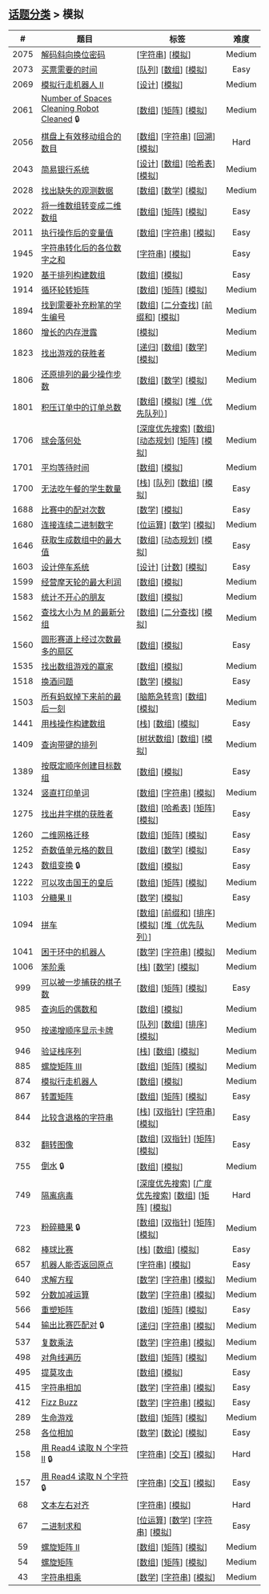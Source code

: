 <!--|This file generated by command(leetcode tag); DO NOT EDIT.            |-->
<!--+----------------------------------------------------------------------+-->
<!--|@author    openset <openset.wang@gmail.com>                           |-->
<!--|@link      https://github.com/openset                                 |-->
<!--|@home      https://github.com/openset/leetcode                        |-->
<!--+----------------------------------------------------------------------+-->

## [话题分类](../README.md) > 模拟

| # | 题目 | 标签 | 难度 |
| :-: | - | - | :-: |
| 2075 | [解码斜向换位密码](../../problems/decode-the-slanted-ciphertext) | [[字符串](../string/README.md)] [[模拟](../simulation/README.md)]  | Medium |
| 2073 | [买票需要的时间](../../problems/time-needed-to-buy-tickets) | [[队列](../queue/README.md)] [[数组](../array/README.md)] [[模拟](../simulation/README.md)]  | Easy |
| 2069 | [模拟行走机器人 II](../../problems/walking-robot-simulation-ii) | [[设计](../design/README.md)] [[模拟](../simulation/README.md)]  | Medium |
| 2061 | [Number of Spaces Cleaning Robot Cleaned](../../problems/number-of-spaces-cleaning-robot-cleaned) 🔒 | [[数组](../array/README.md)] [[矩阵](../matrix/README.md)] [[模拟](../simulation/README.md)]  | Medium |
| 2056 | [棋盘上有效移动组合的数目](../../problems/number-of-valid-move-combinations-on-chessboard) | [[数组](../array/README.md)] [[字符串](../string/README.md)] [[回溯](../backtracking/README.md)] [[模拟](../simulation/README.md)]  | Hard |
| 2043 | [简易银行系统](../../problems/simple-bank-system) | [[设计](../design/README.md)] [[数组](../array/README.md)] [[哈希表](../hash-table/README.md)] [[模拟](../simulation/README.md)]  | Medium |
| 2028 | [找出缺失的观测数据](../../problems/find-missing-observations) | [[数组](../array/README.md)] [[数学](../math/README.md)] [[模拟](../simulation/README.md)]  | Medium |
| 2022 | [将一维数组转变成二维数组](../../problems/convert-1d-array-into-2d-array) | [[数组](../array/README.md)] [[矩阵](../matrix/README.md)] [[模拟](../simulation/README.md)]  | Easy |
| 2011 | [执行操作后的变量值](../../problems/final-value-of-variable-after-performing-operations) | [[数组](../array/README.md)] [[字符串](../string/README.md)] [[模拟](../simulation/README.md)]  | Easy |
| 1945 | [字符串转化后的各位数字之和](../../problems/sum-of-digits-of-string-after-convert) | [[字符串](../string/README.md)] [[模拟](../simulation/README.md)]  | Easy |
| 1920 | [基于排列构建数组](../../problems/build-array-from-permutation) | [[数组](../array/README.md)] [[模拟](../simulation/README.md)]  | Easy |
| 1914 | [循环轮转矩阵](../../problems/cyclically-rotating-a-grid) | [[数组](../array/README.md)] [[矩阵](../matrix/README.md)] [[模拟](../simulation/README.md)]  | Medium |
| 1894 | [找到需要补充粉笔的学生编号](../../problems/find-the-student-that-will-replace-the-chalk) | [[数组](../array/README.md)] [[二分查找](../binary-search/README.md)] [[前缀和](../prefix-sum/README.md)] [[模拟](../simulation/README.md)]  | Medium |
| 1860 | [增长的内存泄露](../../problems/incremental-memory-leak) | [[模拟](../simulation/README.md)]  | Medium |
| 1823 | [找出游戏的获胜者](../../problems/find-the-winner-of-the-circular-game) | [[递归](../recursion/README.md)] [[数组](../array/README.md)] [[数学](../math/README.md)] [[模拟](../simulation/README.md)]  | Medium |
| 1806 | [还原排列的最少操作步数](../../problems/minimum-number-of-operations-to-reinitialize-a-permutation) | [[数组](../array/README.md)] [[数学](../math/README.md)] [[模拟](../simulation/README.md)]  | Medium |
| 1801 | [积压订单中的订单总数](../../problems/number-of-orders-in-the-backlog) | [[数组](../array/README.md)] [[模拟](../simulation/README.md)] [[堆（优先队列）](../heap-priority-queue/README.md)]  | Medium |
| 1706 | [球会落何处](../../problems/where-will-the-ball-fall) | [[深度优先搜索](../depth-first-search/README.md)] [[数组](../array/README.md)] [[动态规划](../dynamic-programming/README.md)] [[矩阵](../matrix/README.md)] [[模拟](../simulation/README.md)]  | Medium |
| 1701 | [平均等待时间](../../problems/average-waiting-time) | [[数组](../array/README.md)] [[模拟](../simulation/README.md)]  | Medium |
| 1700 | [无法吃午餐的学生数量](../../problems/number-of-students-unable-to-eat-lunch) | [[栈](../stack/README.md)] [[队列](../queue/README.md)] [[数组](../array/README.md)] [[模拟](../simulation/README.md)]  | Easy |
| 1688 | [比赛中的配对次数](../../problems/count-of-matches-in-tournament) | [[数学](../math/README.md)] [[模拟](../simulation/README.md)]  | Easy |
| 1680 | [连接连续二进制数字](../../problems/concatenation-of-consecutive-binary-numbers) | [[位运算](../bit-manipulation/README.md)] [[数学](../math/README.md)] [[模拟](../simulation/README.md)]  | Medium |
| 1646 | [获取生成数组中的最大值](../../problems/get-maximum-in-generated-array) | [[数组](../array/README.md)] [[动态规划](../dynamic-programming/README.md)] [[模拟](../simulation/README.md)]  | Easy |
| 1603 | [设计停车系统](../../problems/design-parking-system) | [[设计](../design/README.md)] [[计数](../counting/README.md)] [[模拟](../simulation/README.md)]  | Easy |
| 1599 | [经营摩天轮的最大利润](../../problems/maximum-profit-of-operating-a-centennial-wheel) | [[数组](../array/README.md)] [[模拟](../simulation/README.md)]  | Medium |
| 1583 | [统计不开心的朋友](../../problems/count-unhappy-friends) | [[数组](../array/README.md)] [[模拟](../simulation/README.md)]  | Medium |
| 1562 | [查找大小为 M 的最新分组](../../problems/find-latest-group-of-size-m) | [[数组](../array/README.md)] [[二分查找](../binary-search/README.md)] [[模拟](../simulation/README.md)]  | Medium |
| 1560 | [圆形赛道上经过次数最多的扇区](../../problems/most-visited-sector-in-a-circular-track) | [[数组](../array/README.md)] [[模拟](../simulation/README.md)]  | Easy |
| 1535 | [找出数组游戏的赢家](../../problems/find-the-winner-of-an-array-game) | [[数组](../array/README.md)] [[模拟](../simulation/README.md)]  | Medium |
| 1518 | [换酒问题](../../problems/water-bottles) | [[数学](../math/README.md)] [[模拟](../simulation/README.md)]  | Easy |
| 1503 | [所有蚂蚁掉下来前的最后一刻](../../problems/last-moment-before-all-ants-fall-out-of-a-plank) | [[脑筋急转弯](../brainteaser/README.md)] [[数组](../array/README.md)] [[模拟](../simulation/README.md)]  | Medium |
| 1441 | [用栈操作构建数组](../../problems/build-an-array-with-stack-operations) | [[栈](../stack/README.md)] [[数组](../array/README.md)] [[模拟](../simulation/README.md)]  | Easy |
| 1409 | [查询带键的排列](../../problems/queries-on-a-permutation-with-key) | [[树状数组](../binary-indexed-tree/README.md)] [[数组](../array/README.md)] [[模拟](../simulation/README.md)]  | Medium |
| 1389 | [按既定顺序创建目标数组](../../problems/create-target-array-in-the-given-order) | [[数组](../array/README.md)] [[模拟](../simulation/README.md)]  | Easy |
| 1324 | [竖直打印单词](../../problems/print-words-vertically) | [[数组](../array/README.md)] [[字符串](../string/README.md)] [[模拟](../simulation/README.md)]  | Medium |
| 1275 | [找出井字棋的获胜者](../../problems/find-winner-on-a-tic-tac-toe-game) | [[数组](../array/README.md)] [[哈希表](../hash-table/README.md)] [[矩阵](../matrix/README.md)] [[模拟](../simulation/README.md)]  | Easy |
| 1260 | [二维网格迁移](../../problems/shift-2d-grid) | [[数组](../array/README.md)] [[矩阵](../matrix/README.md)] [[模拟](../simulation/README.md)]  | Easy |
| 1252 | [奇数值单元格的数目](../../problems/cells-with-odd-values-in-a-matrix) | [[数组](../array/README.md)] [[数学](../math/README.md)] [[模拟](../simulation/README.md)]  | Easy |
| 1243 | [数组变换](../../problems/array-transformation) 🔒 | [[数组](../array/README.md)] [[模拟](../simulation/README.md)]  | Easy |
| 1222 | [可以攻击国王的皇后](../../problems/queens-that-can-attack-the-king) | [[数组](../array/README.md)] [[矩阵](../matrix/README.md)] [[模拟](../simulation/README.md)]  | Medium |
| 1103 | [分糖果 II](../../problems/distribute-candies-to-people) | [[数学](../math/README.md)] [[模拟](../simulation/README.md)]  | Easy |
| 1094 | [拼车](../../problems/car-pooling) | [[数组](../array/README.md)] [[前缀和](../prefix-sum/README.md)] [[排序](../sorting/README.md)] [[模拟](../simulation/README.md)] [[堆（优先队列）](../heap-priority-queue/README.md)]  | Medium |
| 1041 | [困于环中的机器人](../../problems/robot-bounded-in-circle) | [[数学](../math/README.md)] [[字符串](../string/README.md)] [[模拟](../simulation/README.md)]  | Medium |
| 1006 | [笨阶乘](../../problems/clumsy-factorial) | [[栈](../stack/README.md)] [[数学](../math/README.md)] [[模拟](../simulation/README.md)]  | Medium |
| 999 | [可以被一步捕获的棋子数](../../problems/available-captures-for-rook) | [[数组](../array/README.md)] [[矩阵](../matrix/README.md)] [[模拟](../simulation/README.md)]  | Easy |
| 985 | [查询后的偶数和](../../problems/sum-of-even-numbers-after-queries) | [[数组](../array/README.md)] [[模拟](../simulation/README.md)]  | Medium |
| 950 | [按递增顺序显示卡牌](../../problems/reveal-cards-in-increasing-order) | [[队列](../queue/README.md)] [[数组](../array/README.md)] [[排序](../sorting/README.md)] [[模拟](../simulation/README.md)]  | Medium |
| 946 | [验证栈序列](../../problems/validate-stack-sequences) | [[栈](../stack/README.md)] [[数组](../array/README.md)] [[模拟](../simulation/README.md)]  | Medium |
| 885 | [螺旋矩阵 III](../../problems/spiral-matrix-iii) | [[数组](../array/README.md)] [[矩阵](../matrix/README.md)] [[模拟](../simulation/README.md)]  | Medium |
| 874 | [模拟行走机器人](../../problems/walking-robot-simulation) | [[数组](../array/README.md)] [[模拟](../simulation/README.md)]  | Medium |
| 867 | [转置矩阵](../../problems/transpose-matrix) | [[数组](../array/README.md)] [[矩阵](../matrix/README.md)] [[模拟](../simulation/README.md)]  | Easy |
| 844 | [比较含退格的字符串](../../problems/backspace-string-compare) | [[栈](../stack/README.md)] [[双指针](../two-pointers/README.md)] [[字符串](../string/README.md)] [[模拟](../simulation/README.md)]  | Easy |
| 832 | [翻转图像](../../problems/flipping-an-image) | [[数组](../array/README.md)] [[双指针](../two-pointers/README.md)] [[矩阵](../matrix/README.md)] [[模拟](../simulation/README.md)]  | Easy |
| 755 | [倒水](../../problems/pour-water) 🔒 | [[数组](../array/README.md)] [[模拟](../simulation/README.md)]  | Medium |
| 749 | [隔离病毒](../../problems/contain-virus) | [[深度优先搜索](../depth-first-search/README.md)] [[广度优先搜索](../breadth-first-search/README.md)] [[数组](../array/README.md)] [[矩阵](../matrix/README.md)] [[模拟](../simulation/README.md)]  | Hard |
| 723 | [粉碎糖果](../../problems/candy-crush) 🔒 | [[数组](../array/README.md)] [[双指针](../two-pointers/README.md)] [[矩阵](../matrix/README.md)] [[模拟](../simulation/README.md)]  | Medium |
| 682 | [棒球比赛](../../problems/baseball-game) | [[栈](../stack/README.md)] [[数组](../array/README.md)] [[模拟](../simulation/README.md)]  | Easy |
| 657 | [机器人能否返回原点](../../problems/robot-return-to-origin) | [[字符串](../string/README.md)] [[模拟](../simulation/README.md)]  | Easy |
| 640 | [求解方程](../../problems/solve-the-equation) | [[数学](../math/README.md)] [[字符串](../string/README.md)] [[模拟](../simulation/README.md)]  | Medium |
| 592 | [分数加减运算](../../problems/fraction-addition-and-subtraction) | [[数学](../math/README.md)] [[字符串](../string/README.md)] [[模拟](../simulation/README.md)]  | Medium |
| 566 | [重塑矩阵](../../problems/reshape-the-matrix) | [[数组](../array/README.md)] [[矩阵](../matrix/README.md)] [[模拟](../simulation/README.md)]  | Easy |
| 544 | [输出比赛匹配对](../../problems/output-contest-matches) 🔒 | [[递归](../recursion/README.md)] [[字符串](../string/README.md)] [[模拟](../simulation/README.md)]  | Medium |
| 537 | [复数乘法](../../problems/complex-number-multiplication) | [[数学](../math/README.md)] [[字符串](../string/README.md)] [[模拟](../simulation/README.md)]  | Medium |
| 498 | [对角线遍历](../../problems/diagonal-traverse) | [[数组](../array/README.md)] [[矩阵](../matrix/README.md)] [[模拟](../simulation/README.md)]  | Medium |
| 495 | [提莫攻击](../../problems/teemo-attacking) | [[数组](../array/README.md)] [[模拟](../simulation/README.md)]  | Easy |
| 415 | [字符串相加](../../problems/add-strings) | [[数学](../math/README.md)] [[字符串](../string/README.md)] [[模拟](../simulation/README.md)]  | Easy |
| 412 | [Fizz Buzz](../../problems/fizz-buzz) | [[数学](../math/README.md)] [[字符串](../string/README.md)] [[模拟](../simulation/README.md)]  | Easy |
| 289 | [生命游戏](../../problems/game-of-life) | [[数组](../array/README.md)] [[矩阵](../matrix/README.md)] [[模拟](../simulation/README.md)]  | Medium |
| 258 | [各位相加](../../problems/add-digits) | [[数学](../math/README.md)] [[数论](../number-theory/README.md)] [[模拟](../simulation/README.md)]  | Easy |
| 158 | [用 Read4 读取 N 个字符 II](../../problems/read-n-characters-given-read4-ii-call-multiple-times) 🔒 | [[字符串](../string/README.md)] [[交互](../interactive/README.md)] [[模拟](../simulation/README.md)]  | Hard |
| 157 | [用 Read4 读取 N 个字符](../../problems/read-n-characters-given-read4) 🔒 | [[字符串](../string/README.md)] [[交互](../interactive/README.md)] [[模拟](../simulation/README.md)]  | Easy |
| 68 | [文本左右对齐](../../problems/text-justification) | [[字符串](../string/README.md)] [[模拟](../simulation/README.md)]  | Hard |
| 67 | [二进制求和](../../problems/add-binary) | [[位运算](../bit-manipulation/README.md)] [[数学](../math/README.md)] [[字符串](../string/README.md)] [[模拟](../simulation/README.md)]  | Easy |
| 59 | [螺旋矩阵 II](../../problems/spiral-matrix-ii) | [[数组](../array/README.md)] [[矩阵](../matrix/README.md)] [[模拟](../simulation/README.md)]  | Medium |
| 54 | [螺旋矩阵](../../problems/spiral-matrix) | [[数组](../array/README.md)] [[矩阵](../matrix/README.md)] [[模拟](../simulation/README.md)]  | Medium |
| 43 | [字符串相乘](../../problems/multiply-strings) | [[数学](../math/README.md)] [[字符串](../string/README.md)] [[模拟](../simulation/README.md)]  | Medium |
